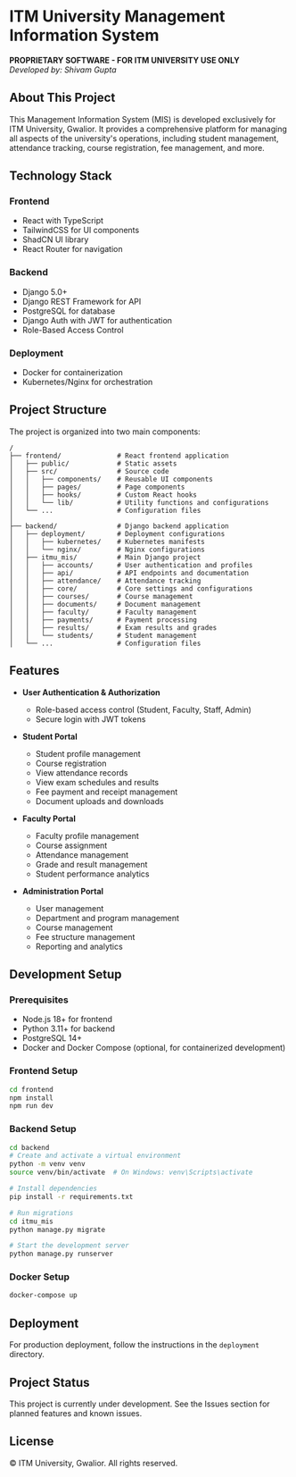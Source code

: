 # ITM University Management Information System

**PROPRIETARY SOFTWARE - FOR ITM UNIVERSITY USE ONLY**  
*Developed by: Shivam Gupta*

## About This Project

This Management Information System (MIS) is developed exclusively for ITM University, Gwalior. It provides a comprehensive platform for managing all aspects of the university's operations, including student management, attendance tracking, course registration, fee management, and more.

## Technology Stack

### Frontend
- React with TypeScript
- TailwindCSS for UI components
- ShadCN UI library
- React Router for navigation

### Backend
- Django 5.0+ 
- Django REST Framework for API
- PostgreSQL for database
- Django Auth with JWT for authentication
- Role-Based Access Control

### Deployment
- Docker for containerization
- Kubernetes/Nginx for orchestration

## Project Structure

The project is organized into two main components:

```
/
├── frontend/              # React frontend application
│   ├── public/            # Static assets
│   ├── src/               # Source code
│   │   ├── components/    # Reusable UI components
│   │   ├── pages/         # Page components
│   │   ├── hooks/         # Custom React hooks
│   │   └── lib/           # Utility functions and configurations
│   └── ...                # Configuration files
│
├── backend/               # Django backend application
│   ├── deployment/        # Deployment configurations
│   │   ├── kubernetes/    # Kubernetes manifests
│   │   └── nginx/         # Nginx configurations
│   ├── itmu_mis/          # Main Django project
│   │   ├── accounts/      # User authentication and profiles
│   │   ├── api/           # API endpoints and documentation
│   │   ├── attendance/    # Attendance tracking
│   │   ├── core/          # Core settings and configurations
│   │   ├── courses/       # Course management
│   │   ├── documents/     # Document management
│   │   ├── faculty/       # Faculty management
│   │   ├── payments/      # Payment processing
│   │   ├── results/       # Exam results and grades
│   │   └── students/      # Student management
│   └── ...                # Configuration files
```

## Features

- **User Authentication & Authorization**
  - Role-based access control (Student, Faculty, Staff, Admin)
  - Secure login with JWT tokens

- **Student Portal**
  - Student profile management
  - Course registration
  - View attendance records
  - View exam schedules and results
  - Fee payment and receipt management
  - Document uploads and downloads

- **Faculty Portal**
  - Faculty profile management
  - Course assignment
  - Attendance management
  - Grade and result management
  - Student performance analytics

- **Administration Portal**
  - User management
  - Department and program management
  - Course management
  - Fee structure management
  - Reporting and analytics

## Development Setup

### Prerequisites
- Node.js 18+ for frontend
- Python 3.11+ for backend
- PostgreSQL 14+
- Docker and Docker Compose (optional, for containerized development)

### Frontend Setup
```bash
cd frontend
npm install
npm run dev
```

### Backend Setup
```bash
cd backend
# Create and activate a virtual environment
python -m venv venv
source venv/bin/activate  # On Windows: venv\Scripts\activate

# Install dependencies
pip install -r requirements.txt

# Run migrations
cd itmu_mis
python manage.py migrate

# Start the development server
python manage.py runserver
```

### Docker Setup
```bash
docker-compose up
```

## Deployment

For production deployment, follow the instructions in the `deployment` directory.

## Project Status

This project is currently under development. See the Issues section for planned features and known issues.

## License

© ITM University, Gwalior. All rights reserved. 